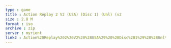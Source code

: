 ```yaml
---
type : game
title : Action Replay 2 V2 (USA) (Disc 1) (Unl) (v2
size : 2.8 M
format : iso
archive : zip
server : myrient
link2 : Action%20Replay%202%20V2%20%28USA%29%20%28Disc%201%29%20%28Unl%29%20%28v2.01%29
---
```

